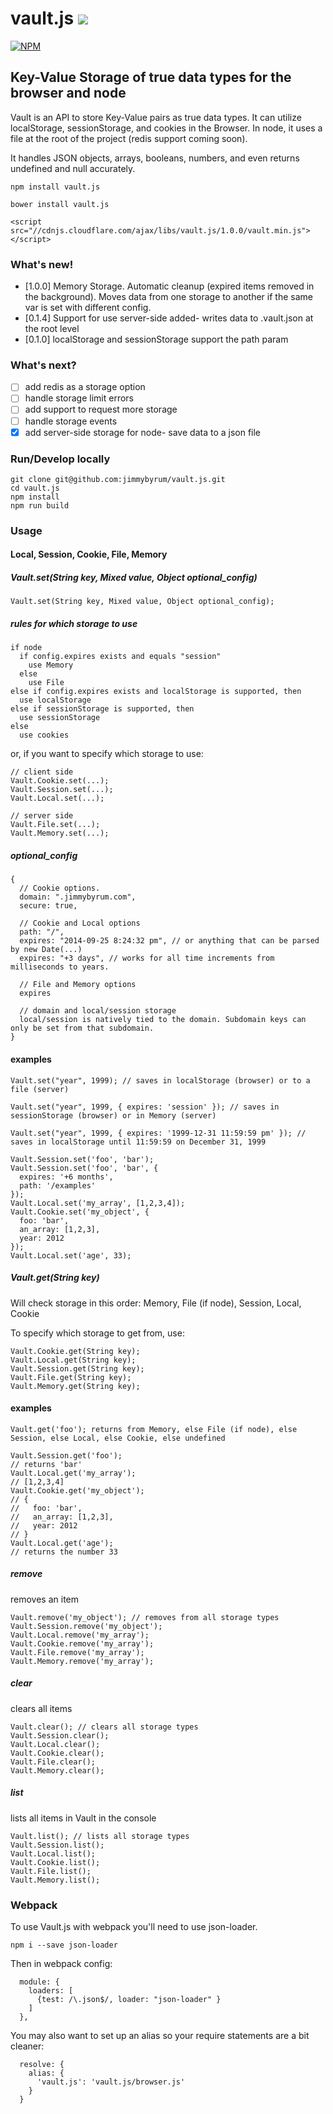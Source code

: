 vault.js [![](https://travis-ci.org/jimmybyrum/vault.js.svg)](https://travis-ci.org/jimmybyrum/vault.js)
===============
[![NPM](https://nodei.co/npm/vault.js.png?downloads=true&downloadRank=true&stars=true)](https://nodei.co/npm/vault.js/)

## Key-Value Storage of true data types for the browser and node

Vault is an API to store Key-Value pairs as true data types. It can utilize localStorage, sessionStorage, and cookies in the Browser. In node, it uses a file at the root of the project (redis support coming soon).

It handles JSON objects, arrays, booleans, numbers, and even returns undefined and null accurately.

```
npm install vault.js
```
```
bower install vault.js
```
```
<script src="//cdnjs.cloudflare.com/ajax/libs/vault.js/1.0.0/vault.min.js"></script>
```

### What's new!
 * [1.0.0] Memory Storage. Automatic cleanup (expired items removed in the background). Moves data from one storage to another if the same var is set with different config.
 * [0.1.4] Support for use server-side added- writes data to .vault.json at the root level
 * [0.1.0] localStorage and sessionStorage support the path param

### What's next?
- [ ] add redis as a storage option
- [ ] handle storage limit errors
- [ ] add support to request more storage
- [ ] handle storage events
- [x] add server-side storage for node- save data to a json file

### Run/Develop locally
```
git clone git@github.com:jimmybyrum/vault.js.git
cd vault.js
npm install
npm run build
```

### Usage

#### Local, Session, Cookie, File, Memory

##### Vault.set(String key, Mixed value, Object optional_config)
```
Vault.set(String key, Mixed value, Object optional_config);
```

##### rules for which storage to use
```
if node
  if config.expires exists and equals "session"
    use Memory
  else
    use File
else if config.expires exists and localStorage is supported, then
  use localStorage
else if sessionStorage is supported, then
  use sessionStorage
else
  use cookies
```
or, if you want to specify which storage to use:
```
// client side
Vault.Cookie.set(...);
Vault.Session.set(...);
Vault.Local.set(...);

// server side
Vault.File.set(...);
Vault.Memory.set(...);
```

##### optional_config
```
{
  // Cookie options.
  domain: ".jimmybyrum.com",
  secure: true,

  // Cookie and Local options
  path: "/",
  expires: "2014-09-25 8:24:32 pm", // or anything that can be parsed by new Date(...)
  expires: "+3 days", // works for all time increments from milliseconds to years.

  // File and Memory options
  expires

  // domain and local/session storage
  local/session is natively tied to the domain. Subdomain keys can only be set from that subdomain.
}
```

#### examples

```
Vault.set("year", 1999); // saves in localStorage (browser) or to a file (server)

Vault.set("year", 1999, { expires: 'session' }); // saves in sessionStorage (browser) or in Memory (server)

Vault.set("year", 1999, { expires: '1999-12-31 11:59:59 pm' }); // saves in localStorage until 11:59:59 on December 31, 1999

Vault.Session.set('foo', 'bar');
Vault.Session.set('foo', 'bar', {
  expires: '+6 months',
  path: '/examples'
});
Vault.Local.set('my_array', [1,2,3,4]);
Vault.Cookie.set('my_object', {
  foo: 'bar',
  an_array: [1,2,3],
  year: 2012
});
Vault.Local.set('age', 33);
```

##### Vault.get(String key)
Will check storage in this order: Memory, File (if node), Session, Local, Cookie

To specify which storage to get from, use:
```
Vault.Cookie.get(String key);
Vault.Local.get(String key);
Vault.Session.get(String key);
Vault.File.get(String key);
Vault.Memory.get(String key);
```

#### examples
```
Vault.get('foo'); returns from Memory, else File (if node), else Session, else Local, else Cookie, else undefined

Vault.Session.get('foo');
// returns 'bar'
Vault.Local.get('my_array');
// [1,2,3,4]
Vault.Cookie.get('my_object');
// {
//   foo: 'bar',
//   an_array: [1,2,3],
//   year: 2012
// }
Vault.Local.get('age');
// returns the number 33
```

##### remove
removes an item
```
Vault.remove('my_object'); // removes from all storage types
Vault.Session.remove('my_object');
Vault.Local.remove('my_array');
Vault.Cookie.remove('my_array');
Vault.File.remove('my_array');
Vault.Memory.remove('my_array');
```

##### clear
clears all items
```
Vault.clear(); // clears all storage types
Vault.Session.clear();
Vault.Local.clear();
Vault.Cookie.clear();
Vault.File.clear();
Vault.Memory.clear();
```

##### list
lists all items in Vault in the console
```
Vault.list(); // lists all storage types
Vault.Session.list();
Vault.Local.list();
Vault.Cookie.list();
Vault.File.list();
Vault.Memory.list();
```

### Webpack

To use Vault.js with webpack you'll need to use json-loader.

```
npm i --save json-loader
```

Then in webpack config:

```
  module: {
    loaders: [
      {test: /\.json$/, loader: "json-loader" }
    ]
  },
```

You may also want to set up an alias so your require statements are a bit cleaner:

```
  resolve: {
    alias: {
      'vault.js': 'vault.js/browser.js'
    }
  }
```
